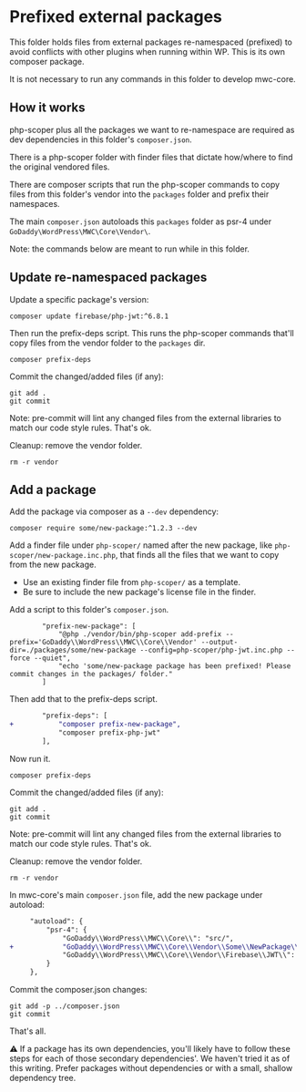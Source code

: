 # Prefixed external packages

This folder holds files from external packages re-namespaced (prefixed) to avoid conflicts with other plugins when running within WP. This is its own composer package.

It is not necessary to run any commands in this folder to develop mwc-core.

## How it works

php-scoper plus all the packages we want to re-namespace are required as dev dependencies in this folder's `composer.json`.

There is a php-scoper folder with finder files that dictate how/where to find the original vendored files.

There are composer scripts that run the php-scoper commands to copy files from this folder's vendor into the `packages` folder and prefix their namespaces.

The main `composer.json` autoloads this `packages` folder as psr-4 under `GoDaddy\WordPress\MWC\Core\Vendor\`.

Note: the commands below are meant to run while in this folder.

## Update re-namespaced packages

Update a specific package's version:
```
composer update firebase/php-jwt:^6.8.1
```

Then run the prefix-deps script. This runs the php-scoper commands that'll copy files from the vendor folder to the `packages` dir.
```
composer prefix-deps
```

Commit the changed/added files (if any):
```
git add .
git commit
```

Note: pre-commit will lint any changed files from the external libraries to match our code style rules. That's ok.

Cleanup: remove the vendor folder.
```
rm -r vendor
```

## Add a package

Add the package via composer as a `--dev` dependency:
```
composer require some/new-package:^1.2.3 --dev
```

Add a finder file under `php-scoper/` named after the new package, like `php-scoper/new-package.inc.php`, that finds all the files that we want to copy from the new package.
- Use an existing finder file from `php-scoper/` as a template.
- Be sure to include the new package's license file in the finder.

Add a script to this folder's `composer.json`.
```
        "prefix-new-package": [
            "@php ./vendor/bin/php-scoper add-prefix --prefix='GoDaddy\\WordPress\\MWC\\Core\\Vendor' --output-dir=./packages/some/new-package --config=php-scoper/php-jwt.inc.php --force --quiet",
            "echo 'some/new-package package has been prefixed! Please commit changes in the packages/ folder."
        ]
```

Then add that to the prefix-deps script.
```diff
        "prefix-deps": [
+           "composer prefix-new-package",
            "composer prefix-php-jwt"
        ],
```

Now run it.
```
composer prefix-deps
```

Commit the changed/added files (if any):
```
git add .
git commit
```

Note: pre-commit will lint any changed files from the external libraries to match our code style rules. That's ok.

Cleanup: remove the vendor folder.
```
rm -r vendor
```

In mwc-core's main `composer.json` file, add the new package under autoload:

```diff
     "autoload": {
         "psr-4": {
             "GoDaddy\\WordPress\\MWC\\Core\\": "src/",
+            "GoDaddy\\WordPress\\MWC\\Core\\Vendor\\Some\\NewPackage\\": "scoped/packages/some/new-package/src",
             "GoDaddy\\WordPress\\MWC\\Core\\Vendor\\Firebase\\JWT\\": "scoped/packages/firebase/php-jwt/src"
         }
     },
```

Commit the composer.json changes:
```
git add -p ../composer.json
git commit
```

That's all.

⚠️ If a package has its own dependencies, you'll likely have to follow these steps for each of those secondary dependencies'. We haven't tried it as of this writing. Prefer packages without dependencies or with a small, shallow dependency tree.
